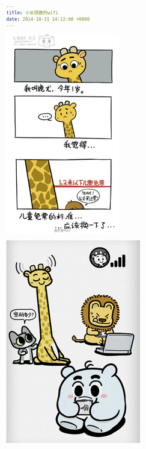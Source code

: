 ```yaml
---
title: 小长颈鹿的wifi
date: 2014-10-31 14:12:00 +0800
---
```


<p class="text-center">
    <img src="/images/dada/2014/changjinglu_1.jpg" width="300px"/>
</p>
<p class="text-center">
    <img src="/images/dada/2014/changjinglu_wifi.gif"/>
</p>

